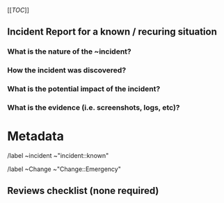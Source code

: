 [[_TOC_]]
## Incident Report for a known / recuring situation
<!-- Use if the incident is a recurring issue, with an already validated change procedure -->
<!-- Add reference to already validated related incident or Emergency change with /relate in the comments -->
<!-- /relate nomadic-labs/umami-wallet/umami#xyz -->


<!-- (optional) To bring the attention to this incident during next CAB meeting, uncomment next line to add CAB::to-review label -->
<!-- /label ~Change ~"CAB::to-review" -->

### What is the nature of the ~incident?
<!-- Which parts of the system where affected ? -->


### How the incident was discovered?


### What is the potential impact of the incident?


### What is the evidence (i.e. screenshots, logs, etc)?


<!-- METADATA for project management, please leave the following lines and edit as needed -->
# Metadata
<!-- Severity : pick one the gitlab panel, right side of the window when viewing the incident after creation -->

/label ~incident ~"incident::known"
<!-- Labels and default review status for gitlab Change management process, comment if no change was performed-->
/label ~Change ~"Change::Emergency"

## Reviews checklist (none required)
<!-- No review required since this is a known incident with already validated change procedure -->

<!-- To bring the attention to this incident during next CAB meeting, add CAB::to-review label -->
<!-- /label ~Change ~"CAB::to-review" -->

<!-- Other useful shortcuts -->
<!-- ( ping CAB members : @picdc @remyzorg @comeh @philippewang.info @SamREye ) -->
<!-- /unlabel ~"CAB::to-review" -->

<!-- METADATA - end -->
